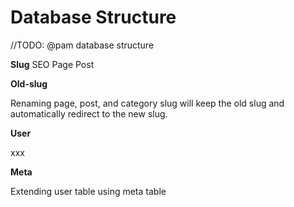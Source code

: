# Database Structure

//TODO: @pam database structure

**Slug** 
SEO 
Page 
Post 

**Old-slug**

Renaming page, post, and category slug will keep the old slug and automatically redirect to the new slug. 

**User** 

xxx 

**Meta**

Extending user table using meta table 


